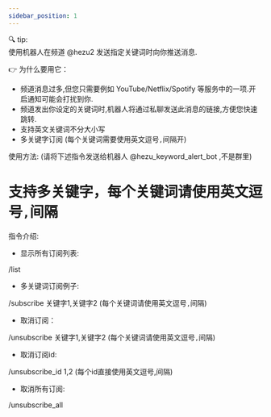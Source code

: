 ```yaml
---
sidebar_position: 1
---
```


🔍 tip:  
使用机器人在频道 @hezu2 发送指定关键词时向你推送消息.    

👉 为什么要用它：  
- 频道消息过多,但您只需要例如 YouTube/Netflix/Spotify 等服务中的一项.开启通知可能会打扰到你.  
- 频道发出你设定的关键词时,机器人将通过私聊发送此消息的链接,方便您快速跳转.  
- 支持英文关键词不分大小写  
- 多关键字订阅 (每个关键词需要使用英文逗号`,`间隔开)  

使用方法: (请将下述指令发送给机器人 @hezu_keyword_alert_bot ,不是群里)  

# 支持多关键字，每个关键词请使用英文逗号`,`间隔  

指令介绍:  

 - 显示所有订阅列表:  

 /list  

- 多关键词订阅例子:  

 /subscribe  关键字1,关键字2 (每个关键词请使用英文逗号`,`间隔)  

- 取消订阅：   

 /unsubscribe 关键字1,关键字2 (每个关键词请使用英文逗号`,`间隔)  

- 取消订阅id:   

 /unsubscribe_id  1,2 (每个id直接使用英文逗号,间隔)  

 - 取消所有订阅:   

/unsubscribe_all  
